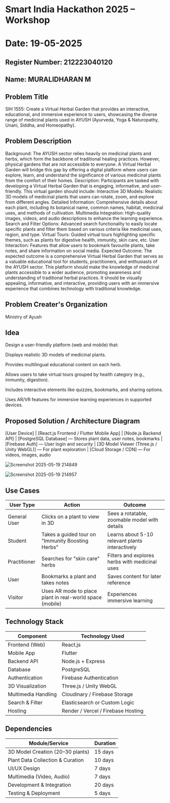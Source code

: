 # Smart India Hackathon 2025 – Workshop 
# Date: 19-05-2025
## Register Number: 212223040120
## Name: MURALIDHARAN M
## Problem Title
SIH 1555: Create a Virtual Herbal Garden that provides an interactive, educational, and immersive experience to users, showcasing the diverse range of medicinal plants used in AYUSH (Ayurveda, Yoga & Naturopathy, Unani, Siddha, and Homeopathy).
## Problem Description
Background: The AYUSH sector relies heavily on medicinal plants and herbs, which form the backbone of traditional healing practices. However, physical gardens that are not accessible to everyone. A Virtual Herbal Garden will bridge this gap by offering a digital platform where users can explore, learn, and understand the significance of various medicinal plants from the comfort of their homes. Description: Participants are tasked with developing a Virtual Herbal Garden that is engaging, informative, and user-friendly. This virtual garden should include: Interactive 3D Models: Realistic 3D models of medicinal plants that users can rotate, zoom, and explore from different angles. Detailed Information: Comprehensive details about each plant, including its botanical name, common names, habitat, medicinal uses, and methods of cultivation. Multimedia Integration: High-quality images, videos, and audio descriptions to enhance the learning experience. Search and Filter Options: Advanced search functionality to easily locate specific plants and filter them based on various criteria like medicinal uses, region, and type. Virtual Tours: Guided virtual tours highlighting specific themes, such as plants for digestive health, immunity, skin care, etc. User Interaction: Features that allow users to bookmark favourite plants, take notes, and share information on social media. Expected Outcome: The expected outcome is a comprehensive Virtual Herbal Garden that serves as a valuable educational tool for students, practitioners, and enthusiasts of the AYUSH sector. This platform should make the knowledge of medicinal plants accessible to a wider audience, promoting awareness and understanding of traditional herbal practices. It should be visually appealing, informative, and interactive, providing users with an immersive experience that combines technology with traditional knowledge.

## Problem Creater's Organization
Ministry of Ayush

## Idea
Design a user-friendly platform (web and mobile) that:

Displays realistic 3D models of medicinal plants.

Provides multilingual educational content on each herb.

Allows users to take virtual tours grouped by health category (e.g., immunity, digestion).

Includes interactive elements like quizzes, bookmarks, and sharing options.

Uses AR/VR features for immersive learning experiences in supported devices.


## Proposed Solution / Architecture Diagram
[User Device]
     |
[React.js Frontend / Flutter Mobile App]
     |
[Node.js Backend API]
     |
[PostgreSQL Database] — Stores plant data, user notes, bookmarks
     |
[Firebase Auth] — User login and security
     |
[3D Model Viewer (Three.js / Unity WebGL)] — For plant exploration
     |
[Cloud Storage / CDN] — For videos, images, audio

![Screenshot 2025-05-19 214849](https://github.com/user-attachments/assets/e1ab5159-e305-46b0-97c7-8e66e9c0c4c4)


![Screenshot 2025-05-19 214957](https://github.com/user-attachments/assets/c27a3c8c-bdf5-4b4f-a33f-a625d7377342)


## Use Cases

| **User Type** | **Action**                                               | **Outcome**                                     |
| ------------- | -------------------------------------------------------- | ----------------------------------------------- |
| General User  | Clicks on a plant to view in 3D                          | Sees a rotatable, zoomable model with details   |
| Student       | Takes a guided tour on "Immunity Boosting Herbs"         | Learns about 5-10 relevant plants interactively |
| Practitioner  | Searches for "skin care" herbs                           | Filters and explores herbs with medicinal uses  |
| User          | Bookmarks a plant and takes notes                        | Saves content for later reference               |
| Visitor       | Uses AR mode to place plant in real-world space (mobile) | Experiences immersive learning                  |

## Technology Stack

| **Component**       | **Technology Used**                |
| ------------------- | ---------------------------------- |
| Frontend (Web)      | React.js                           |
| Mobile App          | Flutter                            |
| Backend API         | Node.js + Express                  |
| Database            | PostgreSQL                         |
| Authentication      | Firebase Authentication            |
| 3D Visualization    | Three.js / Unity WebGL             |
| Multimedia Handling | Cloudinary / Firebase Storage      |
| Search & Filter     | Elasticsearch or Custom Logic      |
| Hosting             | Render / Vercel / Firebase Hosting |

## Dependencies

| **Module/Service**               | **Duration** |
| -------------------------------- | ------------ |
| 3D Model Creation (20–30 plants) | 15 days      |
| Plant Data Collection & Curation | 10 days      |
| UI/UX Design                     | 7 days       |
| Multimedia (Video, Audio)        | 7 days       |
| Development & Integration        | 20 days      |
| Testing & Deployment             | 5 days       |
